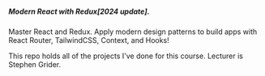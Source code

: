 <h5>Modern React with Redux[2024 update].</h5>

Master React and Redux. Apply modern design patterns to build apps with React Router, TailwindCSS, Context, and Hooks!

This repo holds all of the projects I've done for this course. Lecturer is Stephen Grider. 
